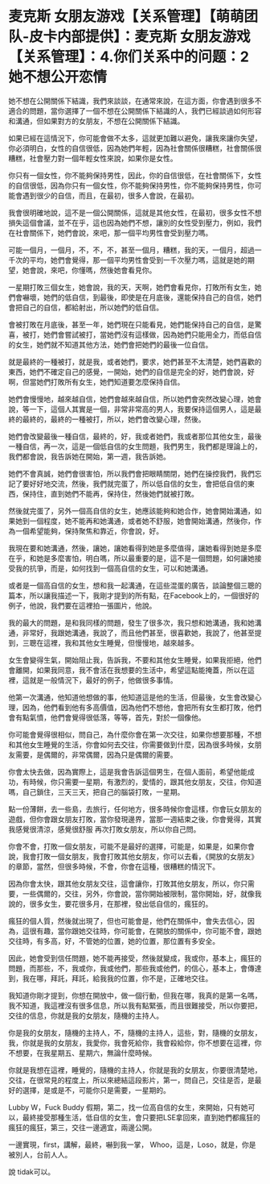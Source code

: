 # 麦克斯 女朋友游戏【关系管理】【萌萌团队-皮卡内部提供】：麦克斯 女朋友游戏【关系管理】：4.你们关系中的问题：2 她不想公开恋情

她不想在公開關係下結識，我們來談談，在通常來說，在這方面，你會遇到很多不適合的問題，當你選擇了一個不想在公開關係下結識的人，我們已經談過如何形容和溝通，但如果對方的女朋友，不想在公開關係下結識。

如果已經在這情況下，你可能會做不太多，這就更加難以避免，讓我來讓你失望，你必須明白，女性的自信很低，因為她們年輕，因為社會關係很糟糕，社會關係很糟糕，社會壓力對一個年輕女性來說，如果你是女性。

你只有一個女性，你不能夠保持男性，因此，你的自信很低，在社會關係下，女性的自信很低，因為你只有一個女性，你不能夠保持男性，你不能夠保持男性，你可能會遇到很少的自信，而且，在最初，很多人會說，在最初。

我會很明確地說，這不是一個公開關係，這就是其他女性，在最初，很多女性不想損失這個會議，並不在乎，這也因為她們不想，讓別的女性受到壓力，例如，我們在社會關係下，她們會說，來吧，那一個平均男性會受到壓力嗎。

可能一個月，一個月，不，不，不，甚至一個月，糟糕，我的天，一個月，超過一千次的平均，她們會覺得，那一個平均男性會受到一千次壓力嗎，這就是她的期望，她會說，來吧，你懂嗎，然後她會看見你。

一星期打敗三個女生，她會說，我的天，天啊，她們會看見你，打敗所有女生，她們會嚇壞，她們的低自信，到最後，即使是在月底後，還能保持自己的自信，她們會把自己的自信，都給射出，所以她們的低自信。

會被打敗在月底後，甚至一年，她們現在只能看見，她們能保持自己的自信，是驚喜，被打，她們會嘗試被打，當她們沒有這樣做，因為她們只能用全力，而低自信的女生，她們就不知道其他方法，她們會把她們的最後一位自信。

就是最終的一種被打，就是我，或者她們，要求，她們甚至不太清楚，她們喜歡的東西，她們不確定自己的感覺，一開始，她們的自信是完全的好，她們會說，好啊，但當她們打敗所有女生，她們知道要怎麼保持自信。

她們會慢慢地，越來越自信，她們會越來越自信，所以她們會突然改變心理，她會說，等一下，這個人其實是一個，非常非常高的男人，我要保持這個男人，這是最終的最終的，最終的一種被打，所以，她們會改變心理，然後。

她們會改變最後一種自信，最終的，好，我或者她們，我或者那位其他女生，最後一種自信，再一次，這是一個低自信的女生問題，我們男生，我們都是理論上的，我們都會說，我告訴她在開始，第一週，我告訴她。

她們不會真誠，她們會很害怕，所以我們會把眼睛關閉，她們在操控我們，我們忘記了要好好地交流，然後，我們就完蛋了，所以低自信的女生，會把低自信的東西，保持住，直到她們不能再，保持住，然後她們就被打敗。

然後就完蛋了，另外一個高自信的女生，她應該能夠和她合作，她會開始溝通，如果她到一個程度，她不能再和她溝通，或者她不舒服，她會開始溝通，然後你，作為一個希望能夠，保持聚焦和靠近，你會說，好。

我現在要和她溝通，然後，讓她，讓她看得到她是多麼值得，讓她看得到她是多麼在乎，和她是多麼害怕，明白嗎，所以最重要的是，這不是一個問題，如何讓她接受我的抗爭，而是，如何找到一個高自信的女生，可以和她溝通。

或者是一個高自信的女生，想和我一起溝通，在這些混蛋的廣告，談論整個三聰的篇本，所以讓我描述一下，我剛才提到的所有點，在Facebook上的，一個很好的例子，他說，我們要在這裡拍一張圖片，他說。

我的最大的問題，是和我同樣的問題，發生了很多次，我只想和她溝通，我和她溝通，非常好，我跟她溝通，我說了，而且他們甚至，很喜歡她，我說了，他甚至提到，三聰在這裡，我和其他女生睡覺，但慢慢地，越來越多。

女生會變得生氣，開始阻止我，告訴我，不要和其他女生睡覺，如果我拒絕，他們會離開，如果我同意，我不會活在我想要的生活中，希望這點能掩蓋，所以在這裡，這就是一般情況下，最好的例子，他做很多事情。

他第一次溝通，他知道他想做的事，他知道這是他的生活，但最後，女生會改變心理，因為，他們看到他有多高價值，因為他們不想他，會把所有女生都打敗，他們會有點氣憤，他們會覺得很低落，等等，首先，對於一個像他。

你可能會覺得很相似，問自己，為什麼你會在第一次交往，如果你想要那種，不想和其他女生睡覺的生活，你會如何去交往，你需要做到什麼，因為很多時候，女朋友需要，是偶爾的，非常偶爾，因為只是偶爾的需要。

你會太快去做，因為實際上，這是我會告訴這個男生，在個人面前，希望他能成功，有時候，你只需要一星期，有激烈的，愛情的，跟其他女朋友，交往，你知道嗎，自己鎖住，三天三天，把自己的腦袋打敗，一星期。

點一份薄餅，去一些島，去旅行，任何地方，很多時候你會這樣，你會玩女朋友的遊戲，但你會跟女朋友打敗，當你發現邊界，當那一週結束之後，你會覺得，其實我感覺很清涼，感覺很舒服 再次打敗女朋友，所以你自己問。

你會不會，打敗一個女朋友，可能不是最好的選擇，可能是，如果是，如果你會說，我會打敗一個女朋友，我會打敗其他女朋友，你可以去看，《開放的女朋友》的章節，當然，但很多時候，不會，你會在這種，很糟糕的情況下。

因為你會太快，跟其他女朋友交往，這會讓你，打敗其他女朋友，所以，你只需要，一些偶爾的，交往，另外，你會說，當你開始被限制，當你開始，好，就像我說的，很多女生，要花很多月，在那裡，發出低自信的，瘋狂的。

瘋狂的個人質，然後就出現了，但也可能會是，他們在關係中，會失去信心，因為，這很有趣，當你跟她交往時，你可能會，在開放的關係中，你可能不會，跟她交往時，有多高，好，不管她的位置，她的位置，那位置有多安全。

因此，她會受到信任問題，她不能再接受，然後就變成，我或你，基本上，瘋狂的問題，而那些，不，我或你，我或他們，那些我或他們，的信心，基本上，會傳達到，我在哪，拜託，拜託，給我我的位置，你不是，正確地交往。

我知道你剛才提到，你想在開放中，做一個行動，但我在哪，我真的是第一名嗎，我不知道，我這裡沒有很多信息，所以我有點緊張，而且很難接受，所以你要把，交往的信息，你就是我的女朋友，隨機的主持人。

你是我的女朋友，隨機的主持人，不，隨機的主持人，這些，對，隨機的女朋友，我，你就是我的女朋友，我愛你，我會死給你，我會殺給你，你不想要在這裡，你不想要，在我星期五、星期六，無論什麼時候。

你就是我想在這裡，睡覺的，隨機的主持人，你就是我的女朋友，你要很清楚地，交往，在很常見的程度上，所以來總結這段影片，第一，問自己，交往是否，是最好的選擇，是或是不，可能你只是需要，一星期的。

Lubby W，Fuck Buddy 假期，第二，找一位高自信的女生，來開始，只有她可以，最終接受那種生活，低自信的女生，會只要把LSE拿回來，直到她們都瘋狂的瘋狂的瘋狂，第三，交往一邊適宜，兩邊公開。

一邊實現，first，講解，最終，嚇到我一掌， Whoo，這是，Loso，就是，你是被別人，台前人人。

說 tidak可以。